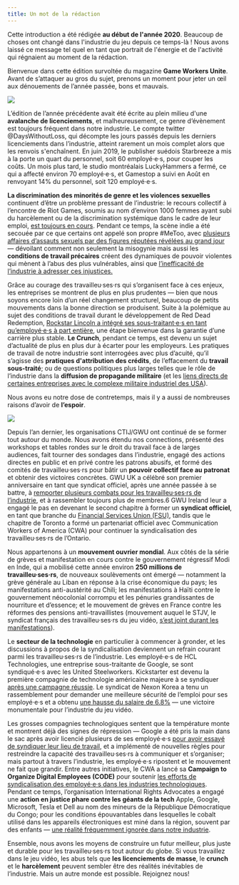 ```yaml
---
title: Un mot de la rédaction
---
```


<div class="note-box">
  Cette introduction a été rédigée <strong>au début de l'année 2020</strong>. Beaucoup de choses ont changé dans l'industrie du jeu depuis ce temps-là ! Nous avons laissé ce message tel quel en tant que portrait de l'énergie et de l'activité qui régnaient au moment de la rédaction.
</div>

Bienvenue dans cette édition survoltée du magazine **Game Workers Unite**. Avant de s’attaquer au gros du sujet, prenons un moment pour jeter un œil aux dénouements de l’année passée, bons et mauvais.

<div class="md-img">
<img
  src="/images/PO_TV.png"
/>
</div>

L’édition de l’année précédente avait été écrite au plein milieu d'une **avalanche de licenciements**, et malheureusement, ce genre d’évènement est toujours fréquent dans notre industrie. Le compte twitter @DaysWithoutLoss, qui décompte les jours passés depuis les derniers licenciements dans l’industrie, atteint rarement un mois complet alors que les renvois s'enchaînent. En juin 2019, le publisher suédois Starbreeze a mis à la porte un quart du personnel, soit 60 employé·e·s, pour couper les coûts. Un mois plus tard, le studio montréalais LuckyHammers a fermé, ce qui a affecté environ 70 employé·e·s, et Gamestop a suivi en Août en renvoyant 14% du personnel, soit 120 employé·e·s.

**La discrimination des minorités de genre et les violences sexuelles** continuent d’être un problème pressant de l’industrie: le recours collectif à l’encontre de Riot Games, soumis au nom d’environ 1000 femmes ayant subi du harcèlement ou de la discrimination systémique dans le cadre de leur emploi, [est toujours en cours](https://www.gamesindustry.biz/articles/2020-01-22-women-suing-riot-games-may-be-entitled-to-usd400m-not-usd10m-says-state-regulator). Pendant ce temps, la scène indie a été secouée par ce que certains ont appelé son propre #MeToo, avec [plusieurs affaires d’assauts sexuels par des figures réputées révélées au grand jour](https://www.theguardian.com/games/2019/sep/17/gaming-metoo-moment-harassment-women-in-games) — dévoilant comment non seulement la misogynie mais aussi les **conditions de travail précaires** créent des dynamiques de pouvoir violentes qui mènent à l’abus des plus vulnérables, ainsi que [l’inefficacité de l’industrie à adresser ces injustices.](http://www.nathalielawhead.com/candybox/what-its-like-sharing-your-metoo-with-kotaku-a-cautionary-tale)

Grâce au courage des travailleu·ses·rs qui s’organisent face à ces enjeux, les entreprises se montrent de plus en plus prudentes — bien que nous soyons encore loin d’un réel changement structurel, beaucoup de petits mouvements dans la bonne direction se produisent. Suite à la polémique au sujet des conditions de travail durant le développement de Red Dead Redemption, [Rockstar Lincoln a intégré ses sous-traitant·e·s en tant qu’employé·e·s à part entière](https://kotaku.com/months-after-labor-controversy-rockstar-converts-game-1836982746), une étape bienvenue dans la garantie d’une carrière plus stable. **Le Crunch**, pendant ce temps, est devenu un sujet d’actualité de plus en plus dur à écarter pour les employeurs. Les pratiques de travail de notre industrie sont interrogées avec plus d’acuité, qu’il s’agisse des **pratiques d'attribution des crédits**, de l’effacement du **travail sous-traité**; ou de questions politiques plus larges telles que le rôle de l’industrie dans la **diffusion de propagande militaire** (et les [liens directs de certaines entreprises avec le complexe militaire industriel des USA](https://www.eurogamer.net/articles/2013-02-01-shooters-how-video-games-fund-arms-manufacturers)).

Nous avons eu notre dose de contretemps, mais il y a aussi de nombreuses raisons d’avoir de **l’espoir**.

<div class="md-img">
<img
  src="/images/PO_Candle.png"
/>
</div>

Depuis l’an dernier, les organisations CTIJ/GWU ont continué de se former tout autour du monde. Nous avons étendu nos connections, présenté des workshops et tables rondes sur le droit du travail face à de larges audiences, fait tourner des sondages dans l’industrie, engagé des actions directes en public et en privé contre les patrons abusifs, et formé des comités de travailleu·ses·rs pour bâtir un **pouvoir collectif face au patronat** et obtenir des victoires concrètes. GWU UK a célébré son premier anniversaire en tant que syndicat officiel, après une année passée à se battre, à [remporter plusieurs combats pour les travailleu·ses·rs de l’industrie](https://twitter.com/GWU_UK/status/1219575597879394305), et à rassembler toujours plus de membres.6 GWU Ireland leur a engagé le pas en devenant le second chapitre à former un **syndicat officiel**, en tant que branche du [Financial Services Union (FSU)](https://gwuireland.org/), tandis que le chapitre de Toronto a formé un partenariat officiel avec Communication Workers of America (CWA) pour continuer la syndicalisation des travailleu·ses·rs de l’Ontario.

Nous appartenons à un **mouvement ouvrier mondial**. Aux côtés de la série de grèves et manifestation en cours contre le gouvernement régressif Modi en Inde, qui a mobilisé cette année environ **250 millions de travailleu·ses·rs**, de nouveaux soulèvements ont émergé — notamment la grève générale au Liban en réponse à la crise économique du pays; les manifestations anti-austérité au Chili; les manifestations à Haïti contre le gouvernement néocolonial corrompu et les pénuries grandissantes de nourriture et d’essence; et le mouvement de grèves en France contre les réformes des pensions anti-travaillistes (mouvement auquel le STJV, le syndicat français des travailleu·ses·rs du jeu vidéo, [s’est joint durant les manifestations](https://twitter.com/stjv_fr/status/1203341904999526404)).

Le **secteur de la technologie** en particulier à commencer à gronder, et les discussions à propos de la syndicalisation deviennent un refrain courant parmi les travailleu·ses·rs de l’industrie. Les employé·e·s de HCL Technologies, une entreprise sous-traitante de Google, se sont syndiqué·e·s avec les United Steelworkers. Kickstarter est devenu la première compagnie de technologie américaine majeure à se syndiquer [après une campagne réussie](https://www.vice.com/en_us/article/3a8pp5/kickstarter-employees-win-historic-union-election). Le syndicat de Nexon Korea a tenu un rassemblement pour demander une meilleure sécurité de l’emploi pour ses employé·e·s et a obtenu [une hausse du salaire de 6.8%](http://www.koreaherald.com/view.php?ud=20200204000826) — une victoire monumentale pour l’industrie du jeu vidéo.

Les grosses compagnies technologiques sentent que la température monte et montrent déjà des signes de répression — Google a été pris la main dans le sac après avoir licencié plusieurs de ses employé·e·s [pour avoir essayé de syndiquer leur lieu de travail](https://www.theverge.com/2019/11/25/20983053/google-fires-four-employees-memo-rebecca-rivers-laurence-berland-union-busting-accusation-walkout), et a implémenté de nouvelles règles pour restreindre la capacité des travailleu·ses·rs à communiquer et s’organiser; mais partout à travers l’industrie, les employé·e·s ripostent et le mouvement ne fait que grandir. Entre autres initiatives, le CWA a lancé sa **Campaign to Organize Digital Employees (CODE)** pour soutenir [les efforts de syndicalisation des employé·e·s dans les industries technologiques](https://www.code-cwa.org/). Pendant ce temps, l’organisation International Rights Advocates a engagé une **action en justice phare contre les géants de la tech** Apple, Google, Microsoft, Tesla et Dell au nom des mineurs de la République Démocratique du Congo; pour les conditions épouvantables dans lesquelles le cobalt utilisé dans les appareils électroniques est miné dans la région, souvent par des enfants — [une réalité fréquemment ignorée dans notre industrie](https://www.theguardian.com/global-development/2019/dec/16/apple-and-google-named-in-us-lawsuit-over-congolese-child-cobalt-mining-deaths).

Ensemble, nous avons les moyens de construire un futur meilleur, plus juste et durable pour les travailleu·ses·rs tout autour du globe. Si vous travaillez dans le jeu vidéo, les abus tels que **les licenciements de masse**, le **crunch** et le **harcèlement** peuvent sembler être des réalités inévitables de l’industrie. Mais un autre monde est possible. Rejoignez nous!
